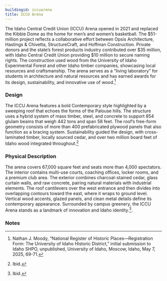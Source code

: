 ```yaml
---
buildingid: iccuarena
title: ICCU Arena
---
```


The Idaho Central Credit Union (ICCU) Arena opened in 2021 and replaced the Kibbie Dome as the home for men’s and women’s basketball. The \$51-million project reflects a collaborative effort between Opsis Architecture, Hastings & Chivetta, StructureCraft, and Hoffman Construction. Private donors and the state’s forest products industry contributed over \$35 million, with Idaho Central Credit Union providing \$10 million to secure naming rights. The construction used wood from the University of Idaho Experimental Forest and other Idaho timber companies, showcasing local resources and craftsmanship. The arena serves as a “living laboratory” for students in architecture and natural resources and has earned awards for its design, sustainability, and innovative use of wood.[^1]



### Design

The ICCU Arena features a bold Contemporary style highlighted by a sweeping roof that echoes the forms of the Palouse hills. The structure uses a hybrid system of mass timber, steel, and concrete to support 854 glulam beams that weigh 442 tons and span 58 feet. The roof’s free-form geometry consists of more than 400 prefabricated plywood panels that also function as a bracing system. Sustainability guided the design, with cross-laminated timber, locally sourced cedar, and over two million board feet of Idaho wood integrated throughout.[^2]



### Physical Description

The arena covers 67,000 square feet and seats more than 4,000 spectators. The interior contains multi-use courts, coaching offices, locker rooms, and a premium club area. The exterior combines charcoal-stained cedar, glass curtain walls, and raw concrete, pairing natural materials with industrial elements. The roof cantilevers over the west entrance and then divides into overlapping contours toward the east, where it wraps to ground level. Vertical wood accents, glazed panels, and clean metal details define its contemporary appearance. Surrounded by campus greenery, the ICCU Arena stands as a landmark of innovation and Idaho identity.[^3]. 

### Notes
 

 [^1]: Nathan J. Moody, “National Register of Historic Places—Registration Form: The University of Idaho Historic District,” initial submission to Idaho SHPO, unpublished, University of Idaho, Moscow, Idaho, May 7, 2025, 69-71. 
[^2]: Ibid. 
[^3]: Ibid. 
